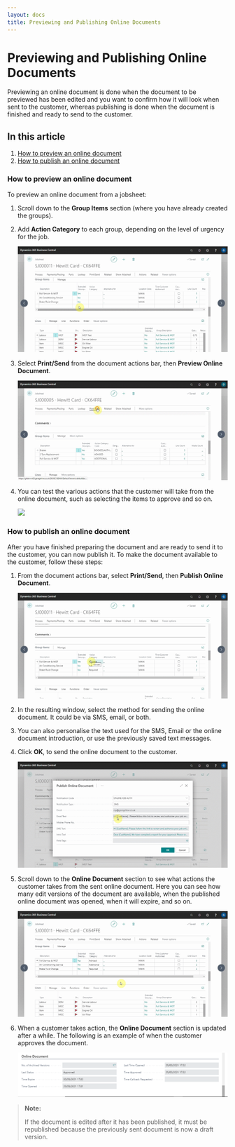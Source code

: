 ```yaml
---
layout: docs
title: Previewing and Publishing Online Documents
---
```


# Previewing and Publishing Online Documents 

Previewing an online document is done when the document to be previewed has been edited and you want to confirm how it will look when sent to the customer, whereas publishing is done when the document is finished and ready to send to the customer.

## In this article

1. [How to preview an online document](#how-to-preview-an-online-document)
2. [How to publish an online document](#how-to-publish-an-online-document)

### How to preview an online document
To preview an online document from a jobsheet:
1. Scroll down to the **Group Items** section (where you have already created the groups).
2. Add **Action Category** to each group, depending on the level of urgency for the job.

   ![](media/garagehive-online-documents-previewing-and-publishing1.gif)

3. Select **Print/Send** from the document actions bar, then **Preview Online Document**.

   ![](media/garagehive-online-documents-previewing-and-publishing2.gif)

4. You can test the various actions that the customer will take from the online document, such as selecting the items to approve and so on.

   ![](media/garagehive-online-documents-previewing-and-publishing3.gif)

### How to publish an online document
After you have finished preparing the document and are ready to send it to the customer, you can now publish it. To make the document available to the customer, follow these steps:
1. From the document actions bar, select **Print/Send**, then **Publish Online Document**.

   ![](media/garagehive-online-documents-previewing-and-publishing4.gif)

2. In the resulting window, select the method for sending the online document. It could be via SMS, email, or both.
3. You can also personalise the text used for the SMS, Email or the online document introduction, or use the previously saved text messages.
4. Click **OK**, to send the online document to the customer.

   ![](media/garagehive-online-documents-previewing-and-publishing5.gif)

5. Scroll down to the **Online Document** section to see what actions the customer takes from the sent online document. Here you can see how many edit versions of the document are available, when the published online document was opened, when it will expire, and so on.

   ![](media/garagehive-online-documents-previewing-and-publishing6.gif)

6. When a customer takes action, the **Online Document** section is updated after a while. The following is an example of when the customer approves the document.

   ![](media/garagehive-online-documents-previewing-and-publishing7.png)


> **Note:**
>
> If the document is edited after it has been published, it must be republished because the previously sent document is now a draft version.